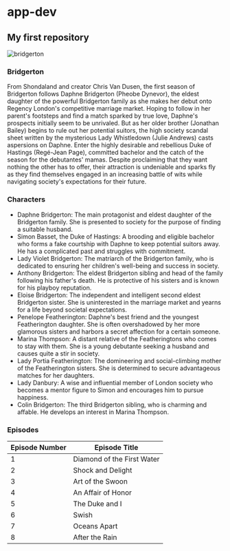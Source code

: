 # app-dev
My first repository
---
![bridgerton](https://github.com/Diakosiluwii/app-dev/assets/134277312/59830922-65b3-4abb-ac64-6e7a29221134)

### Bridgerton
From Shondaland and creator Chris Van Dusen, the first season of Bridgerton follows Daphne Bridgerton (Pheobe Dynevor), the eldest daughter of the powerful Bridgerton family as she makes her debut onto Regency London's competitive marriage market. Hoping to follow in her parent's footsteps and find a match sparked by true love, Daphne's prospects initially seem to be unrivaled. But as her older brother (Jonathan Bailey) begins to rule out her potential suitors, the high society scandal sheet written by the mysterious Lady Whistledown (Julie Andrews) casts aspersions on Daphne. Enter the highly desirable and rebellious Duke of Hastings (Regé-Jean Page), committed bachelor and the catch of the season for the debutantes' mamas. Despite proclaiming that they want nothing the other has to offer, their attraction is undeniable and sparks fly as they find themselves engaged in an increasing battle of wits while navigating society's expectations for their future.
### Characters
- Daphne Bridgerton: The main protagonist and eldest daughter of the Bridgerton family. She is presented to society for the purpose of finding a suitable husband.
- Simon Basset, the Duke of Hastings: A brooding and eligible bachelor who forms a fake courtship with Daphne to keep potential suitors away. He has a complicated past and struggles with commitment.
- Lady Violet Bridgerton: The matriarch of the Bridgerton family, who is dedicated to ensuring her children's well-being and success in society.
- Anthony Bridgerton: The eldest Bridgerton sibling and head of the family following his father's death. He is protective of his sisters and is known for his playboy reputation.
- Eloise Bridgerton: The independent and intelligent second eldest Bridgerton sister. She is uninterested in the marriage market and yearns for a life beyond societal expectations.
- Penelope Featherington: Daphne's best friend and the youngest Featherington daughter. She is often overshadowed by her more glamorous sisters and harbors a secret affection for a certain someone.
- Marina Thompson: A distant relative of the Featheringtons who comes to stay with them. She is a young debutante seeking a husband and causes quite a stir in society.
- Lady Portia Featherington: The domineering and social-climbing mother of the Featherington sisters. She is determined to secure advantageous matches for her daughters.
- Lady Danbury: A wise and influential member of London society who becomes a mentor figure to Simon and encourages him to pursue happiness.
- Colin Bridgerton: The third Bridgerton sibling, who is charming and affable. He develops an interest in Marina Thompson.
### Episodes
| Episode Number | Episode Title         |
|----------------|-----------------------|
| 1              | Diamond of the First Water |
| 2              | Shock and Delight         |
| 3              | Art of the Swoon           |
| 4              | An Affair of Honor         |
| 5              | The Duke and I             |
| 6              | Swish                       |
| 7              | Oceans Apart               |
| 8              | After the Rain             |
